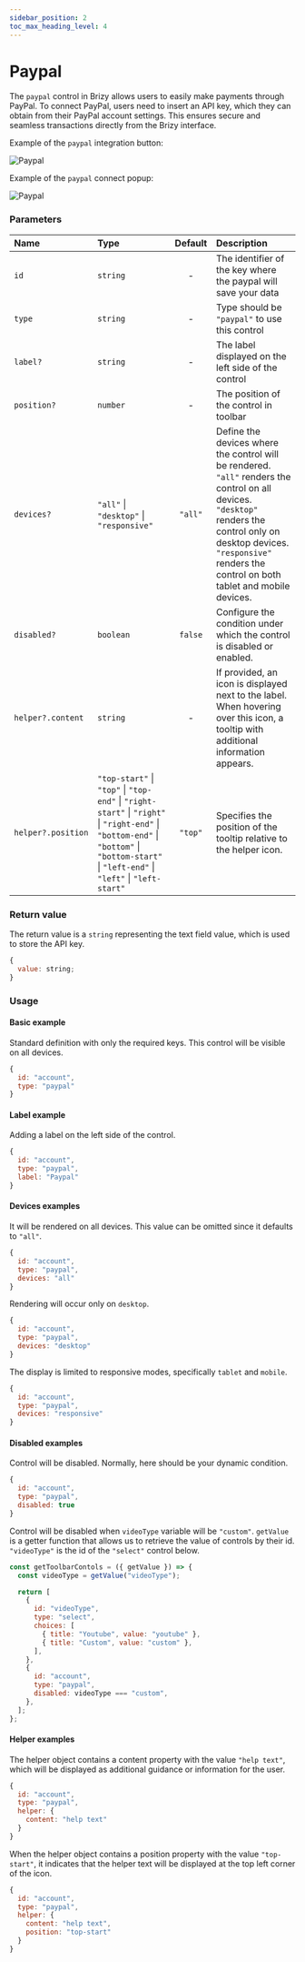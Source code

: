 ```yaml
---
sidebar_position: 2
toc_max_heading_level: 4
---
```


# Paypal

The `paypal` control in Brizy allows users to easily make payments through PayPal. To connect PayPal, users need to insert an API key, which they can obtain from their PayPal account settings. This ensures secure and seamless transactions directly from the Brizy interface.

Example of the `paypal` integration button:

![Paypal](/img/data-controls/paypal-integration-button.png)

Example of the `paypal` connect popup:

![Paypal](/img/data-controls/paypal.png)


### Parameters

| Name               | Type                                                                                                                                                                            | Default | Description                                                                                                                                                                                                                       |
|:-------------------|:--------------------------------------------------------------------------------------------------------------------------------------------------------------------------------| :-----: | :-------------------------------------------------------------------------------------------------------------------------------------------------------------------------------------------------------------------------------- |
| `id`               | `string`                                                                                                                                                                        |    -    | The identifier of the key where the paypal will save your data                                                                                                                                                                 |
| `type`             | `string`                                                                                                                                                                        |    -    | Type should be `"paypal"` to use this control                                                                                                                                                                                  |
| `label?`           | `string`                                                                                                                                                                        |    -    | The label displayed on the left side of the control                                                                                                                                                                               |
| `position?`        | `number`                                                                                                                                                                        |    -    | The position of the control in toolbar                                                                                                                                                                                            |
| `devices?`         | `"all"` \| `"desktop"` \| `"responsive"`                                                                                                                                        | `"all"` | Define the devices where the control will be rendered. `"all"` renders the control on all devices. `"desktop"` renders the control only on desktop devices. `"responsive"` renders the control on both tablet and mobile devices. |
| `disabled?`        | `boolean`                                                                                                                                                                       | `false` | Configure the condition under which the control is disabled or enabled.                                                                                                                                                           |
| `helper?.content`  | `string`                                                                                                                                                                        |    -    | If provided, an icon is displayed next to the label. When hovering over this icon, a tooltip with additional information appears.                                                                                                 |
| `helper?.position` | `"top-start"` \| `"top"` \| `"top-end"` \| `"right-start"` \| `"right"` \| `"right-end"` \| `"bottom-end"` \| `"bottom"` \| `"bottom-start"` \| `"left-end"` \| `"left"` \| `"left-start"` | `"top"` | Specifies the position of the tooltip relative to the helper icon.                                                                                                                                                                |

### Return value

The return value is a `string` representing the text field value, which is used to store the API key.
```js
{
  value: string;
}
```

### Usage

#### Basic example

Standard definition with only the required keys. This control will be visible on all devices.

```js
{
  id: "account",
  type: "paypal"
}
```

#### Label example

Adding a label on the left side of the control.

```js
{
  id: "account",
  type: "paypal",
  label: "Paypal"
}
```

#### Devices examples

It will be rendered on all devices. This value can be omitted since it defaults to `"all"`.

```js
{
  id: "account",
  type: "paypal",
  devices: "all"
}
```

Rendering will occur only on `desktop`.

```js
{
  id: "account",
  type: "paypal",
  devices: "desktop"
}
```

The display is limited to responsive modes, specifically `tablet` and `mobile`.

```js
{
  id: "account",
  type: "paypal",
  devices: "responsive"
}
```

#### Disabled examples

Control will be disabled. Normally, here should be your dynamic condition.

```js
{
  id: "account",
  type: "paypal",
  disabled: true
}
```

Control will be disabled when `videoType` variable will be `"custom"`.
`getValue` is a getter function that allows us to retrieve the value of controls by their id.
`"videoType"` is the id of the `"select"` control below.

```js
const getToolbarContols = ({ getValue }) => {
  const videoType = getValue("videoType");

  return [
    {
      id: "videoType",
      type: "select",
      choices: [
        { title: "Youtube", value: "youtube" },
        { title: "Custom", value: "custom" },
      ],
    },
    {
      id: "account",
      type: "paypal",
      disabled: videoType === "custom",
    },
  ];
};
```

#### Helper examples

The helper object contains a content property with the value `"help text"`, which will be displayed as additional guidance or information for the user.

```js
{
  id: "account",
  type: "paypal",
  helper: {
    content: "help text"
  }
}
```

When the helper object contains a position property with the value `"top-start"`, it indicates that the helper text will be displayed at the top left corner of the icon.

```js
{
  id: "account",
  type: "paypal",
  helper: {
    content: "help text",
    position: "top-start"
  }
}
```
